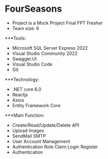 # FourSeasons
- Project is a Mock Project Final FPT Fresher
- Team size: 6

***Tools:
- Microsoft SQL Server Express 2022
- Visual Studio Community 2022
- Swagger.UI
- Visual Studio Code
- Git

***Technology:
- .NET core 6.0
- Reactjs
- Axios
- Entity Framework Core
   
***Main Function:
- Create/Read/Update/Delete API 
- Upload Images
- SendMail SMTP
- User Account Management
- Authentication Role Claim Login Register
- Authentication
  

